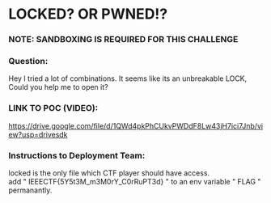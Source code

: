 # LOCKED? OR PWNED!?
### NOTE: SANDBOXING IS REQUIRED FOR THIS CHALLENGE

### Question:
Hey I tried a lot of combinations. It seems like its an unbreakable LOCK, Could you help me to open it?

### LINK TO POC (VIDEO):
https://drive.google.com/file/d/1QWd4pkPhCUkvPWDdF8Lw43jH7ici7Jnb/view?usp=drivesdk

### Instructions to Deployment Team:
locked is the only file which CTF player should have access.<br />
add " IEEECTF{5Y5t3M_m3M0rY_C0rRuPT3d} " to an env variable " FLAG " permanantly.

